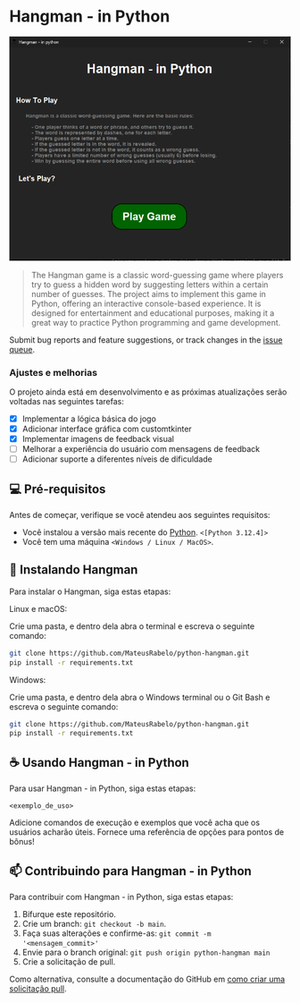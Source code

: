 # Hangman - in Python


<img src="project-image.png" alt="Imagem de Hangman - in Python">

> The Hangman game is a classic word-guessing game where players try to guess a hidden word by suggesting letters within a certain number of guesses. The project aims to implement this game in Python, offering an interactive console-based experience. It is designed for entertainment and educational purposes, making it a great way to practice Python programming and game development.

Submit bug reports and feature suggestions, or track changes in the [issue queue](https://www.example.com/issues).

### Ajustes e melhorias

O projeto ainda está em desenvolvimento e as próximas atualizações serão voltadas nas seguintes tarefas:

- [x] Implementar a lógica básica do jogo
- [x] Adicionar interface gráfica com customtkinter
- [x] Implementar imagens de feedback visual
- [ ] Melhorar a experiência do usuário com mensagens de feedback
- [ ] Adicionar suporte a diferentes níveis de dificuldade

## 💻 Pré-requisitos

Antes de começar, verifique se você atendeu aos seguintes requisitos:

- Você instalou a versão mais recente do [Python](https://www.python.org/downloads/). `<[Python 3.12.4]>`
- Você tem uma máquina `<Windows / Linux / MacOS>`.
<!-- - Você leu `<guia / link / documentação_relacionada_ao_projeto>`. -->

## 🚀 Instalando Hangman

Para instalar o Hangman, siga estas etapas:

Linux e macOS:

Crie uma pasta, e dentro dela abra o terminal e escreva o seguinte comando:

```bash
git clone https://github.com/MateusRabelo/python-hangman.git
pip install -r requirements.txt
```
Windows:

Crie uma pasta, e dentro dela abra o Windows terminal ou o Git Bash e escreva o seguinte comando:

```bash
git clone https://github.com/MateusRabelo/python-hangman.git
pip install -r requirements.txt
```


## ☕ Usando Hangman - in Python

Para usar Hangman - in Python, siga estas etapas:

```
<exemplo_de_uso>
```

Adicione comandos de execução e exemplos que você acha que os usuários acharão úteis. Fornece uma referência de opções para pontos de bônus!

## 📫 Contribuindo para Hangman - in Python

Para contribuir com Hangman - in Python, siga estas etapas:

1. Bifurque este repositório.
2. Crie um branch: `git checkout -b main`.
3. Faça suas alterações e confirme-as: `git commit -m '<mensagem_commit>'`
4. Envie para o branch original: `git push origin python-hangman main`
5. Crie a solicitação de pull.

Como alternativa, consulte a documentação do GitHub em [como criar uma solicitação pull](https://help.github.com/en/github/collaborating-with-issues-and-pull-requests/creating-a-pull-request).

<!--
## 📝 Licença

Esse projeto está sob licença. Veja o arquivo [LICENÇA](LICENSE.md) para mais detalhes.
-->